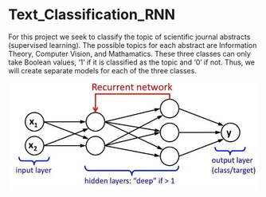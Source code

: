 # Text_Classification_RNN
For this project we seek to classify the topic of scientific journal abstracts (supervised learning). The possible topics for each abstract are Information Theory, Computer Vision, and Mathamatics. These three classes can only take Boolean values, ‘1’ if it is classified as the topic and ‘0’ if not. Thus, we will create separate models for each of the three classes.

![alt text](https://github.com/aber0016/Text_Classification_RNN/blob/main/rnn.png?raw=true)
